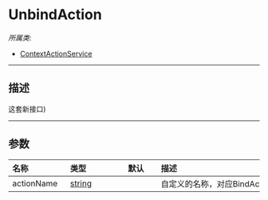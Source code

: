 # UnbindAction

*所属类*:
* [ContextActionService](/Api/Classes/Input/ContextActionService.md)
------------------------------------------------------------------------------------------
## 描述

这套新接口)

------------------------------------------------------------------------------------------
## 参数

|<div style="width:100px">名称</div>|<div style="width:100px">类型</div>|<div style="width:50px">默认</div>|<div style="width:350px">描述</div>|
|:---|:---|:---|:---|
|actionName|[string](/Api/DataType/String.md)||自定义的名称，对应BindAction中的actionName|
